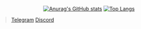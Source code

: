 <div align="center">
  
  [![Anurag's GitHub stats](https://github-readme-stats.vercel.app/api?username=Tim-977)](https://github.com/Tim-977)
  [![Top Langs](https://github-readme-stats.vercel.app/api/top-langs/?username=Tim-977&layout=compact&theme=radical)](https://github.com/Tim-977)

</div>


>[Telegram](https://t.me/timbrzm)
>[Discord](https://discord.com/users/618793085735927808)
